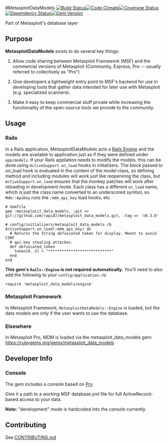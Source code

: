 #MetasploitDataModels [![Build Status](https://travis-ci.org/rapid7/metasploit_data_models.png)](https://travis-ci.org/rapid7/metasploit_data_models)[![Code Climate](https://codeclimate.com/github/rapid7/metasploit_data_models.png)](https://codeclimate.com/github/rapid7/metasploit_data_models)[![Coverage Status](https://coveralls.io/repos/rapid7/metasploit_data_models/badge.png)](https://coveralls.io/r/rapid7/metasploit_data_models)[![Dependency Status](https://gemnasium.com/rapid7/metasploit_data_models.png)](https://gemnasium.com/rapid7/metasploit_data_models)[![Gem Version](https://badge.fury.io/rb/metasploit_data_models.png)](http://badge.fury.io/rb/metasploit_data_models)

Part of Metasploit's database layer

## Purpose
__MetasploitDataModels__ exists to do several key things:

1. Allow code sharing between Metasploit Framework (MSF) and the commercial versions of Metasploit (Community, Express, Pro -- usually referred to collectively as "Pro")

2. Give developers a lightweight entry point to MSF's backend for use in developing tools that gather data intended for later use with Metasploit (e.g. specialized scanners).

3. Make it easy to keep commercial stuff private while increasing the functionality of the open-source tools we provide to the community.


## Usage

### Rails

In a Rails application, MetasploitDataModels acts a
[Rails Engine](http://edgeapi.rubyonrails.org/classes/Rails/Engine.html) and the models are available to application
just as if they were defined under `app/models`.  If your Rails appliation needs to modify the models, this can be done
using `ActiveSupport.on_load` hooks in initializers.  The block passed to on_load hook is evaluated in the context of the
model class, so defining method and including modules will work just like reopeninng the class, but
`ActiveSupport.on_load` ensures that the monkey patches will work after reloading in development mode.  Each class has a
different `on_load` name, which is just the class name converted to an underscored symbol, so `Mdm::ApiKey` runs the
`:mdm_api_key` load hooks, etc.

    # Gemfile
    gem :metasploiit_data_models, :git => git://github.com/rapid7/metasploit_data_models.git, :tag => 'v0.3.0'

    # config/initializers/metasploit_data_models.rb
    ActiveSupport.on_load(:mdm_api_key) do
      # Returns the String obfuscated token for display. Meant to avoid CSRF
      # api-key stealing attackes.
      def obfuscated_token
        token[0..3] + "****************************"
      end
    end

**This gem's `Rails::Engine` is not required automatically.** You'll need to also add the following to your `config/application.rb`:

    require 'metasploit_data_models/engine'

### Metasploit Framework

In Metasploit Framework, `MetasploitDataModels::Engine` is loaded, but the data models are only if the user wants to use
the database.

### Elsewhere

In Metasploit Pro, MDM is loaded via the metasploit_data_models gem: https://rubygems.org/gems/metasploit_data_models

## Developer Info

### Console
The gem includes a console based on [Pry](https://github.com/pry/pry/)

Give it a path to a working MSF database.yml file for full
ActiveRecord-based access to your data.

__Note:__ "development" mode is hardcoded into the console currently.

## Contributing

See [CONTRIBUTING.md](CONTRIBUTING.md)
